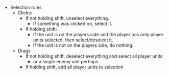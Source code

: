 
- Selection rules
  - Clicks:
    - If not holding shift, unselect everything.
      - If something was clicked on, select it.
    - If holding shift:
      - If the unit is on the players side and the player has only player units selected, then select/deselect it.
      - If the unit is not on the players side, do nothing.
  - Drags
    - If not holding shift, deselect everything and select all player units
      - or a single enemy unit perhaps.
    - If holding shift, add all player units to selection
